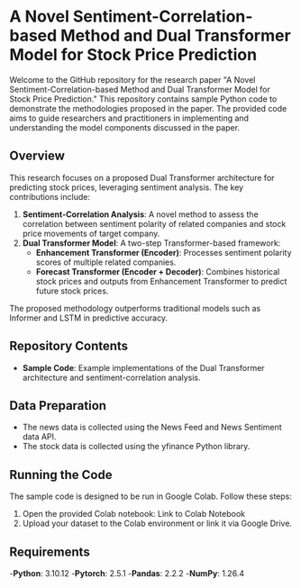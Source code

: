 # A Novel Sentiment-Correlation-based Method and Dual Transformer Model for Stock Price Prediction

Welcome to the GitHub repository for the research paper "A Novel Sentiment-Correlation-based Method and Dual Transformer Model for Stock Price Prediction." This repository contains sample Python code to demonstrate the methodologies proposed in the paper. The provided code aims to guide researchers and practitioners in implementing and understanding the model components discussed in the paper.

## Overview
This research focuses on a proposed Dual Transformer architecture for predicting stock prices, leveraging sentiment analysis. The key contributions include:

1. **Sentiment-Correlation Analysis**: A novel method to assess the correlation between sentiment polarity of related companies and stock price movements of target company.
2. **Dual Transformer Model**: A two-step Transformer-based framework:
    - **Enhancement Transformer (Encoder)**: Processes sentiment polarity scores of multiple related companies.
    - **Forecast Transformer (Encoder + Decoder)**: Combines historical stock prices and outputs from Enhancement Transformer to predict future stock prices.

The proposed methodology outperforms traditional models such as Informer and LSTM in predictive accuracy.


## Repository Contents
- **Sample Code**: Example implementations of the Dual Transformer architecture and sentiment-correlation analysis.

## Data Preparation
- The news data is collected using the News Feed and News Sentiment data API.
- The stock data is collected using the yfinance Python library.

## Running the Code
The sample code is designed to be run in Google Colab. Follow these steps:
1. Open the provided Colab notebook: Link to Colab Notebook
2. Upload your dataset to the Colab environment or link it via Google Drive.

## Requirements
-**Python**: 3.10.12
-**Pytorch**: 2.5.1
-**Pandas**: 2.2.2
-**NumPy**: 1.26.4


